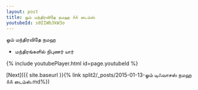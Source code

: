 ```yaml
---
layout: post
title: ஓம் மந்திரவிதே நமஹ ௧௧ டைம்ஸ்
youtubeId: s0IIWb3kW3o
---
```

 
 
 ஓம் மந்திரவிதே நமஹ  
 
 -  மந்திரங்களில் நிபுணர் யார் 
 
  
 
  
 
 
 
 
 
 


{% include youtubePlayer.html id=page.youtubeId %}
 
[Next]({{ site.baseurl }}{% link  split2/_posts/2015-01-13-ஓம் டிஃவாசஸ் நமஹ ௧௧ டைம்ஸ்.md%})
 
